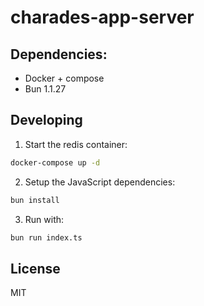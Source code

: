 # charades-app-server

## Dependencies:

- Docker + compose
- Bun 1.1.27

## Developing

1. Start the redis container:

```bash
docker-compose up -d
```

2. Setup the JavaScript dependencies:

```bash
bun install
```

3. Run with:

```bash
bun run index.ts
```

## License
MIT
